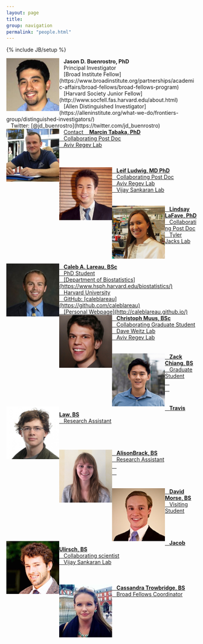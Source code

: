```yaml
---
layout: page
title:
group: navigation
permalink: "people.html"
---
```

{% include JB/setup %}

<img alt="Jason D. Buenrostro, PhD" align="left" src="media/people/JasonBuenrostro.jpg" width="140" height="140"/>
&nbsp;&nbsp;&nbsp;<b>Jason D. Buenrostro, PhD</b><br>
&nbsp;&nbsp;&nbsp;Principal Investigator<br>
&nbsp;&nbsp;&nbsp;[Broad Institute Fellow](https://www.broadinstitute.org/partnerships/academic-affairs/broad-fellows/broad-fellows-program)<br>
&nbsp;&nbsp;&nbsp;[Harvard Society Junior Fellow](http://www.socfell.fas.harvard.edu/about.html)<br>
&nbsp;&nbsp;&nbsp;[Allen Distinguished Investigator](https://alleninstitute.org/what-we-do/frontiers-group/distinguished-investigators/)<br>
&nbsp;&nbsp;&nbsp;Twitter: [@jd_buenrostro](https://twitter.com/jd_buenrostro)<br>
&nbsp;&nbsp;&nbsp;<a href="mailto:jbuen@broadinstitute.org">Contact

<img alt="Marcin Tabaka" align="left" src="media/people/MarcinTabaka.jpg" width="140" height="140"/>
&nbsp;&nbsp;&nbsp;<b>Marcin Tabaka, PhD</b><br>
&nbsp;&nbsp;&nbsp;Collaborating Post Doc<br>
&nbsp;&nbsp;&nbsp;Aviv Regev Lab<br>
<br><br><br>

<img alt="Leif Ludwig" align="left" src="media/people/LeifLudwig.jpg" width="140" height="140"/>
&nbsp;&nbsp;&nbsp;<b>Leif Ludwig, MD PhD</b><br>
&nbsp;&nbsp;&nbsp;Collaborating Post Doc<br>
&nbsp;&nbsp;&nbsp;Aviv Regev Lab<br>
&nbsp;&nbsp;&nbsp;Vijay Sankaran Lab<br>
<br><br>

<img alt="Lindsay LaFave" align="left" src="media/people/LindsayLaFave.jpg" width="140" height="140"/>
&nbsp;&nbsp;&nbsp;<b>Lindsay LaFave, PhD</b><br>
&nbsp;&nbsp;&nbsp;Collaborating Post Doc<br>
&nbsp;&nbsp;&nbsp;Tyler Jacks Lab<br>
<br><br><br>

<img alt="Caleb Lareau" align="left" src="media/people/CalebLareau.jpg" width="140" height="140"/>
&nbsp;&nbsp;&nbsp;<b>Caleb A. Lareau, BSc</b><br>
&nbsp;&nbsp;&nbsp;PhD Student<br>
&nbsp;&nbsp;&nbsp;[Department of Biostatistics](https://www.hsph.harvard.edu/biostatistics/)<br>
&nbsp;&nbsp;&nbsp;Harvard University<br>
&nbsp;&nbsp;&nbsp;GitHub: [caleblareau](https://github.com/caleblareau)<br>
&nbsp;&nbsp;&nbsp;[Personal Webpage](http://caleblareau.github.io/)

<img alt="Christoph Muus" align="left" src="media/people/ChristophMuus.jpg" width="140" height="140"/>
&nbsp;&nbsp;&nbsp;<b>Christoph Muus, BSc</b><br>
&nbsp;&nbsp;&nbsp;Collaborating Graduate Student<br>
&nbsp;&nbsp;&nbsp;Dave Weitz Lab<br>
&nbsp;&nbsp;&nbsp;Aviv Regev Lab<br>
<br><br>

<img alt="Zack Chiang" align="left" src="media/people/ZackChiang.jpg" width="140" height="140"/>
&nbsp;&nbsp;&nbsp;<b>Zack Chiang, BS</b><br>
&nbsp;&nbsp;&nbsp;Graduate Student<br>
&nbsp;&nbsp;&nbsp;<br>
&nbsp;&nbsp;&nbsp;<br>
<br><br>

<img alt="Travis Law" align="left" src="media/people/TravisLaw.jpg" width="140" height="140"/>
&nbsp;&nbsp;&nbsp;<b>Travis Law, BS</b><br>
&nbsp;&nbsp;&nbsp;Research Assistant<br>
<br><br><br><br>

<img alt="Alison Brack" align="left" src="media/people/AlisonBrack.jpg" width="140" height="140"/>
&nbsp;&nbsp;&nbsp;<b>AlisonBrack, BS</b><br>
&nbsp;&nbsp;&nbsp;Research Assistant<br>
&nbsp;&nbsp;&nbsp;<br>
&nbsp;&nbsp;&nbsp;<br>
<br><br>

<img alt="David Morse" align="left" src="media/people/DavidMorse.jpg" width="140" height="140"/>
&nbsp;&nbsp;&nbsp;<b>David Morse, BS</b><br>
&nbsp;&nbsp;&nbsp;Visiting Student<br>
<br><br><br><br>

<img alt="Jacob Ulirsch" align="left" src="media/people/JacobUlirsch.jpg" width="140" height="140"/>
&nbsp;&nbsp;&nbsp;<b>Jacob Ulirsch, BS</b><br>
&nbsp;&nbsp;&nbsp;Collaborating scientist<br>
&nbsp;&nbsp;&nbsp;Vijay Sankaran Lab<br>
<br><br><br>

<img alt="Cassandra Trowbridge" align="left" src="media/people/CassandraTrowbridge.jpg" width="140" height="140"/>
&nbsp;&nbsp;&nbsp;<b>Cassandra Trowbridge, BS</b><br>
&nbsp;&nbsp;&nbsp;Broad Fellows Coordinator<br>
<br><br><br><br>
